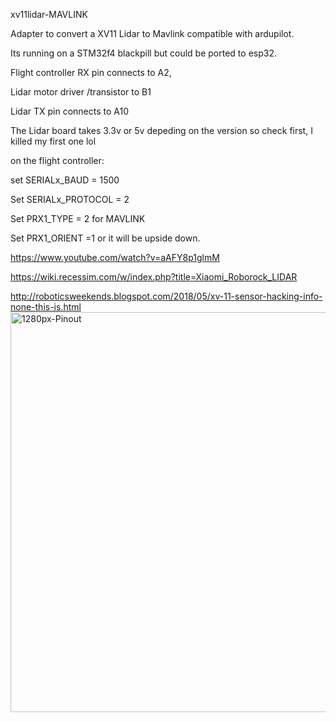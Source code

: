 xv11lidar-MAVLINK 

Adapter to convert a XV11 Lidar to Mavlink compatible with ardupilot.

Its running on a STM32f4 blackpill but could be ported to esp32.

Flight controller RX pin connects to A2,

Lidar motor driver /transistor to B1

Lidar TX pin connects to A10

The Lidar board takes 3.3v or 5v depeding on the version so check first, I killed my first one lol

on the flight controller:

set SERIALx_BAUD = 1500

Set SERIALx_PROTOCOL = 2

Set PRX1_TYPE = 2 for MAVLINK

Set PRX1_ORIENT =1 or it will be upside down.


https://www.youtube.com/watch?v=aAFY8p1glmM


https://wiki.recessim.com/w/index.php?title=Xiaomi_Roborock_LIDAR


http://roboticsweekends.blogspot.com/2018/05/xv-11-sensor-hacking-info-none-this-is.html
<img width="640" alt="1280px-Pinout" src="https://github.com/geofrancis/xv11lidar-MAVLINK/assets/5570278/6802f6b8-282d-441b-8cfe-17312df8e5ca">

